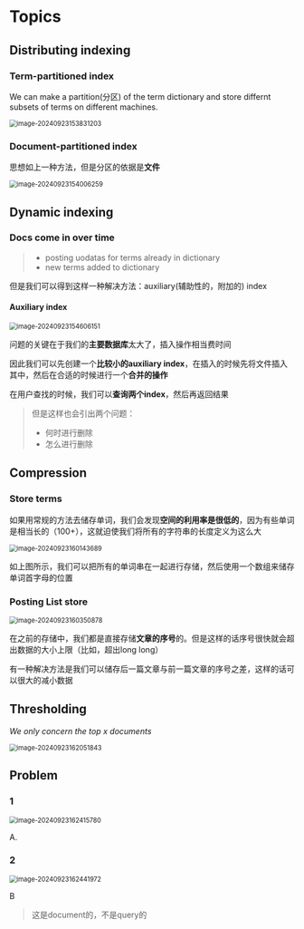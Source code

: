 # Topics

## Distributing indexing

### Term-partitioned index

We can make a partition(分区) of the term dictionary and store differnt subsets of terms on different machines.

<img src="../assets/image-20240923153831203.png" alt="image-20240923153831203" style="zoom:80%;display:block;margin:0 auto;" />

### Document-partitioned index

思想如上一种方法，但是分区的依据是**文件**

<img src="../assets/image-20240923154006259.png" alt="image-20240923154006259" style="zoom:80%;display:block;margin:0 auto;" />

## Dynamic indexing

### Docs come in over time

> * posting uodatas for terms already in dictionary
> * new terms added to dictionary

但是我们可以得到这样一种解决方法：auxiliary(辅助性的，附加的) index

#### Auxiliary index

<img src="../assets/image-20240923154606151.png" alt="image-20240923154606151" style="zoom:80%;display:block;margin:0 auto;" />

问题的关键在于我们的**主要数据库**太大了，插入操作相当费时间

因此我们可以先创建一个**比较小的auxiliary index**，在插入的时候先将文件插入其中，然后在合适的时候进行一个**合并的操作**

在用户查找的时候，我们可以**查询两个index**，然后再返回结果

> 但是这样也会引出两个问题：
>
> * 何时进行删除
> * 怎么进行删除

## Compression

### Store terms

如果用常规的方法去储存单词，我们会发现**空间的利用率是很低的**，因为有些单词是相当长的（100+），这就迫使我们将所有的字符串的长度定义为这么大

<img src="../assets/image-20240923160143689.png" alt="image-20240923160143689" style="zoom:80%;display:block;margin:0 auto;" />

如上图所示，我们可以把所有的单词串在一起进行存储，然后使用一个数组来储存单词首字母的位置

### Posting List store

<img src="../assets/image-20240923160350878.png" alt="image-20240923160350878" style="zoom:80%;display:block;amrgin:0 auto;" />

在之前的存储中，我们都是直接存储**文章的序号**的。但是这样的话序号很快就会超出数据的大小上限（比如，超出long long）

有一种解决方法是我们可以储存后一篇文章与前一篇文章的序号之差，这样的话可以很大的减小数据

## Thresholding

*We only concern the top x documents*

<img src="../assets/image-20240923162051843.png" alt="image-20240923162051843" style="zoom:80%;display:block;margin:0 auto;" />

## Problem

### 1

<img src="../assets/image-20240923162415780.png" alt="image-20240923162415780" style="zoom:80%;display:block;margin:0 auto;" />

A.

### 2

<img src="../assets/image-20240923162441972.png" alt="image-20240923162441972" style="zoom:80%;display:block;margin:0 auto;" />

B

> 这是document的，不是query的